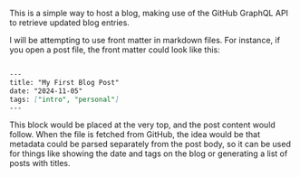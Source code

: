 This is a simple way to host a blog, making use of the GitHub GraphQL API to retrieve updated blog entries.

I will be attempting to use front matter in markdown files.  For instance, if you open a post file, the front matter could look like this:

```markdown

---
title: "My First Blog Post"
date: "2024-11-05"
tags: ["intro", "personal"]
---
```

This block would be placed at the very top, and the post content would follow. When the file is fetched from GitHub, the idea would be that metadata could be parsed separately from the post body, so it can be used for things like showing the date and tags on the blog or generating a list of posts with titles.